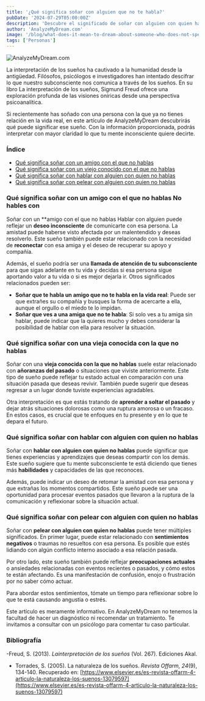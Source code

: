 ```yaml
---
title: '¿Qué significa soñar con alguien que no te habla?'
pubDate: '2024-07-29T05:00:00Z'
description: 'Descubre el significado de soñar con alguien con quien has perdido el contacto y lo que tu subconsciente podría estar tratando de comunicarte.'
author: 'AnalyzeMyDream.com'
image: '/blog/what-does-it-mean-to-dream-about-someone-who-does-not-speak-to-you.jpeg'
tags: ['Personas']
---
```


![AnalyzeMyDream.com](/blog/what-does-it-mean-to-dream-about-someone-who-does-not-speak-to-you.jpeg)

La interpretación de los sueños ha cautivado a la humanidad desde la antigüedad. Filósofos, psicólogos e investigadores han intentado descifrar lo que nuestro subconsciente nos comunica a través de los sueños. En su libro La interpretación de los sueños, Sigmund Freud ofrece una exploración profunda de las visiones oníricas desde una perspectiva psicoanalítica.

Si recientemente has soñado con una persona con la que ya no tienes relación en la vida real, en este artículo de AnalyzeMyDream descubrirás qué puede significar ese sueño. Con la información proporcionada, podrás interpretar con mayor claridad lo que tu mente inconsciente quiere decirte.

### Índice

- [Qué significa soñar con un amigo con el que no hablas](#que-significa-soñar-con-un-amigo-con-el-que-no-hablas)
- [Qué significa soñar con un viejo conocido con el que no hablas](#que-significa-soñar-con-un-viejo-conocido-con-el-que-no-hablas)
- [Qué significa soñar con hablar con alguien con quien no hablas](#que-significa-soñar-con-hablar-con-alguien-con-quien-no-hablas)
- [Qué significa soñar con pelear con alguien con quien no hablas](#que-significa-soñar-con-pelearse-con-alguien-con-quien-no-hablas)

### Qué significa soñar con un amigo con el que no hablas No hables con

Soñar con un **amigo con el que no hablas Hablar con alguien puede reflejar un **deseo inconsciente** de comunicarte con esa persona. La amistad puede haberse visto afectada por un malentendido y deseas resolverlo. Este sueño también puede estar relacionado con la necesidad de **reconectar** con esa amiga y el deseo de recuperar su apoyo y compañía.

Además, el sueño podría ser una **llamada de atención de tu subconsciente** para que sigas adelante en tu vida y decidas si esa persona sigue aportando valor a tu vida o si es mejor dejarla ir. Otros significados relacionados pueden ser:
- **Soñar que te habla un amigo que no te habla en la vida real**: Puede ser que extrañes su compañía y busques la forma de acercarte a ella, aunque el orgullo o el miedo te lo impidan.
- **Soñar que ves a una amiga que no te habla**: Si solo ves a tu amiga sin hablar, puede indicar que la quieres mucho y debes considerar la posibilidad de hablar con ella para resolver la situación.

### Qué significa soñar con una vieja conocida con la que no hablas

Soñar con una **vieja conocida con la que no hablas** suele estar relacionado con **añoranzas del pasado** o situaciones que viviste anteriormente. Este tipo de sueño puede reflejar tu estado actual en comparación con una situación pasada que deseas revivir. También puede sugerir que deseas regresar a un lugar donde tuviste experiencias agradables.

Otra interpretación es que estás tratando de **aprender a soltar el pasado** y dejar atrás situaciones dolorosas como una ruptura amorosa o un fracaso. En estos casos, es crucial que te enfoques en tu presente y en lo que te depara el futuro.

### Qué significa soñar con hablar con alguien con quien no hablas

Soñar con **hablar con alguien con quien no hablas** puede significar que tienes experiencias y aprendizajes que deseas compartir con los demás. Este sueño sugiere que tu mente subconsciente te está diciendo que tienes más **habilidades** y capacidades de las que reconoces.

Además, puede indicar un deseo de retomar la amistad con esa persona y que extrañas los momentos compartidos. Este sueño puede ser una oportunidad para procesar eventos pasados ​​que llevaron a la ruptura de la comunicación y reflexionar sobre la situación actual.

### Qué significa soñar con pelear con alguien con quien no hablas

Soñar con **pelear con alguien con quien no hablas** puede tener múltiples significados. En primer lugar, puede estar relacionado con **sentimientos negativos** o traumas no resueltos con esa persona. Es posible que estés lidiando con algún conflicto interno asociado a esa relación pasada.

Por otro lado, este sueño también puede reflejar **preocupaciones actuales** o ansiedades relacionadas con eventos recientes o pasados, y cómo estos te están afectando. Es una manifestación de confusión, enojo o frustración por no saber cómo actuar.

Para abordar estos sentimientos, tómate un tiempo para reflexionar sobre lo que te está causando angustia o estrés. 

Este artículo es meramente informativo. En AnalyzeMyDream no tenemos la facultad de hacer un diagnóstico ni recomendar un tratamiento. Te invitamos a consultar con un psicólogo para comentar tu caso particular.

### Bibliografía

-Freud, S. (2013). *Lainterpretación de los sueños* (Vol. 267). Ediciones Akal.
- Torrades, S. (2005). La naturaleza de los sueños. *Revista Offarm, 24*(9), 134-140. Recuperado en: [https://www.elsevier.es/es-revista-offarm-4-articulo-la-naturaleza-los-suenos-13079597](https://www.elsevier.es/es-revista-offarm-4-articulo-la-naturaleza-los-suenos-13079597)